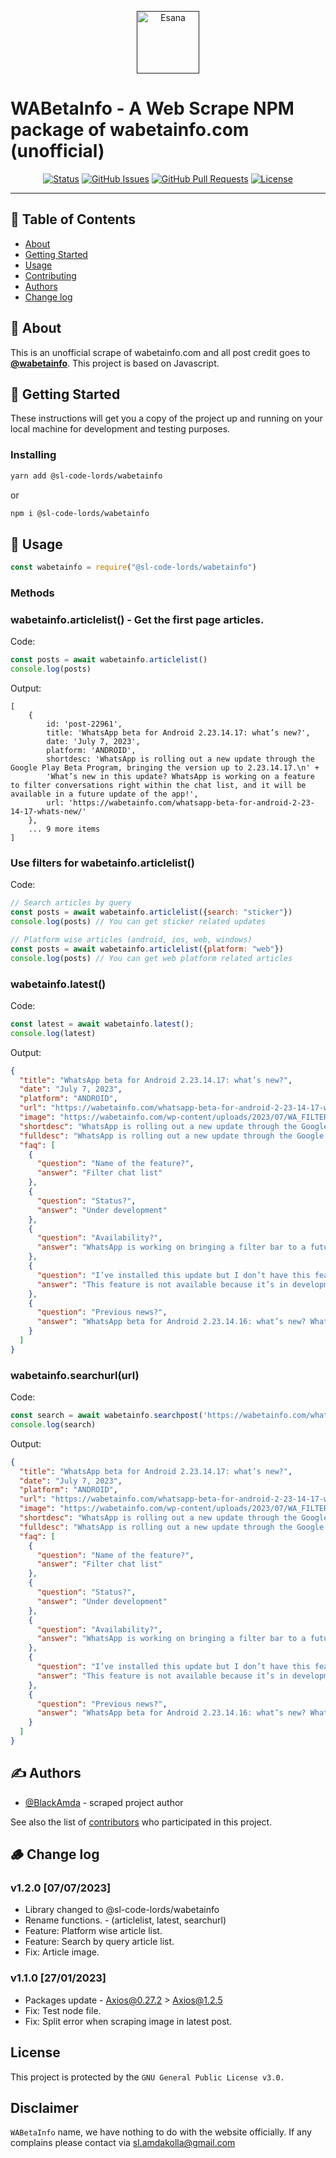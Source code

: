 <p align="center">
  <a href="" rel="noopener">
 <img width=100px height=100px src="https://wabetainfo.com/wp-content/uploads/2021/01/image-100x100.jpg" alt="Esana"></a>
</p>

# **WABetaInfo** - A Web Scrape NPM package of wabetainfo.com (unofficial)

<div align="center">

[![Status](https://img.shields.io/badge/status-active-success.svg)]()
[![GitHub Issues](https://img.shields.io/github/issues/SL-CODE-LORDS/WABetaInfo.svg)](https://github.com/SL-CODE-LORDS/WABetaInfo/issues)
[![GitHub Pull Requests](https://img.shields.io/github/issues-pr/SL-CODE-LORDS/WABetaInfo.svg)](https://github.com/SL-CODE-LORDS/WABetaInfo/pulls)
[![License](https://img.shields.io/badge/license-GPLv3-blue.svg)](/LICENSE)

</div>

---

## 📝 Table of Contents

- [About](#about)
- [Getting Started](#getting_started)
- [Usage](#usage)
- [Contributing](../CONTRIBUTING.md)
- [Authors](#authors)
- [Change log](#changelog)

## 🧐 About <a name = "about"></a>

This is an unofficial scrape of wabetainfo.com and all post credit goes to **[@wabetainfo](https://wabetainfo.com/)**. This project is based on Javascript.

## 🏁 Getting Started <a name = "getting_started"></a>

These instructions will get you a copy of the project up and running on your local machine for development and testing purposes.

### Installing
```sh
yarn add @sl-code-lords/wabetainfo
```

or

```sh
npm i @sl-code-lords/wabetainfo
```

## 🎈 Usage <a name="usage"></a>
```js
const wabetainfo = require("@sl-code-lords/wabetainfo")
```

### Methods

### wabetainfo.articlelist() - Get the first page articles.
Code:
```js
const posts = await wabetainfo.articlelist()
console.log(posts)
```
Output:
```
[ 
    {
        id: 'post-22961',
        title: 'WhatsApp beta for Android 2.23.14.17: what’s new?',
        date: 'July 7, 2023',
        platform: 'ANDROID',
        shortdesc: 'WhatsApp is rolling out a new update through the Google Play Beta Program, bringing the version up to 2.23.14.17.\n' +
        'What’s new in this update? WhatsApp is working on a feature to filter conversations right within the chat list, and it will be available in a future update of the app!',
        url: 'https://wabetainfo.com/whatsapp-beta-for-android-2-23-14-17-whats-new/'
    },
    ... 9 more items
]
```

### Use filters for wabetainfo.articlelist()
Code:
```js
// Search articles by query
const posts = await wabetainfo.articlelist({search: "sticker"})
console.log(posts) // You can get sticker related updates

// Platform wise articles (android, ios, web, windows)
const posts = await wabetainfo.articlelist({platform: "web"})
console.log(posts) // You can get web platform related articles
```

### wabetainfo.latest()
Code:
```js
const latest = await wabetainfo.latest();
console.log(latest)
```
Output:
```json
{
  "title": "WhatsApp beta for Android 2.23.14.17: what’s new?",
  "date": "July 7, 2023",
  "platform": "ANDROID",
  "url": "https://wabetainfo.com/whatsapp-beta-for-android-2-23-14-17-whats-new/",
  "image": "https://wabetainfo.com/wp-content/uploads/2023/07/WA_FILTER_BAR_CHAT_LIST_ANDROID.png",
  "shortdesc": "WhatsApp is rolling out a new update through the Google Play Beta Program, bringing the version up to 2.23.14.17.\nWhat’s new in this update? WhatsApp is working on a feature to filter conversations right within the chat list, and it will be available in a future update of the app!",
  "fulldesc": "WhatsApp is rolling out a new update through the Google Play Beta Program, bringing the version up to 2.23.14.17.\nWhat’s new in this update? WhatsApp is working on a feature to filter conversations right within the chat list, and it will be available in a future update of the app!After announcing a bottom navigation bar with the WhatsApp beta for Android 2.23.10.6 update, WhatsApp is now developing new tools to improve the user experience. Two weeks ago, we posted our concept regarding a new interface for the app, which included a filter button. The idea behind this concept was to address the current challenge of accessing the filtering feature, as the current implementation is not very user-friendly. We wanted to bring the ability to filter our conversations to the chat list because we think that a better placement of the filter button would greatly improve the user experience. Through the WhatsApp beta for Android 2.23.14.17 update from the Google Play Store, we discovered that WhatsApp is now working on a new feature to easily filter the chat list, available in a future update of the app.As you can see in this screenshot, WhatsApp is really working on a new tool to manage the chat list by allowing users to filter their conversations with ease. We know it’s definitely a coincidence that the development of this feature similarly coincides with our earlier concept, but we are really glad that WhatsApp came up with a similar idea by bringing the ability to filter conversations right within the chat list. We think it definitely reinforces the importance of improving the accessibility of this feature right within the chat list.At the moment, WhatsApp has plans to introduce three filters at the top of the chat list, taking the place of the tabs that were previously located there before being replaced by the bottom navigation bar. These filters include options for organizing chats based on unread messages, personal conversations, and business-related chats. While these filters cater to specific categories of chats, the absence of a dedicated filter for group chats is definitely noticeable. Group chats play a crucial role in communication for many WhatsApp users, and having a convenient way to filter and access them would greatly enhance the overall user experience. However, although a dedicated filter to quickly get a list of group chats is missing, we hope that WhatsApp will consider adding it during the development of this feature in the future. The ability to filter the chat list is under development and it will be available in a future update of the app. As always, we will publish an additional article when we have further details to share with you.Stay up-to-date on WhatsApp news by following WABetaInfo on Twitter where you can also discover other new features for WhatsApp beta for Android, iOS, Web/Desktop, and Windows.",
  "faq": [
    {
      "question": "Name of the feature?",
      "answer": "Filter chat list"
    },
    {
      "question": "Status?",
      "answer": "Under development"
    },
    {
      "question": "Availability?",
      "answer": "WhatsApp is working on bringing a filter bar to a future update of the app."
    },
    {
      "question": "I’ve installed this update but I don’t have this feature. Why?",
      "answer": "This feature is not available because it’s in development so it’s not ready for the release, but you can discover a preview in this article."
    },
    {
      "question": "Previous news?",
      "answer": "WhatsApp beta for Android 2.23.14.16: what’s new? WhatsApp is releasing a sticker suggestion feature!"
    }
  ]
}
```
### wabetainfo.searchurl(url)
Code:
```js
const search = await wabetainfo.searchpost('https://wabetainfo.com/whatsapp-beta-for-android-2-23-14-17-whats-new/');
console.log(search)
```
Output:
```json
{
  "title": "WhatsApp beta for Android 2.23.14.17: what’s new?",
  "date": "July 7, 2023",
  "platform": "ANDROID",
  "url": "https://wabetainfo.com/whatsapp-beta-for-android-2-23-14-17-whats-new/",
  "image": "https://wabetainfo.com/wp-content/uploads/2023/07/WA_FILTER_BAR_CHAT_LIST_ANDROID.png",
  "shortdesc": "WhatsApp is rolling out a new update through the Google Play Beta Program, bringing the version up to 2.23.14.17.\nWhat’s new in this update? WhatsApp is working on a feature to filter conversations right within the chat list, and it will be available in a future update of the app!",
  "fulldesc": "WhatsApp is rolling out a new update through the Google Play Beta Program, bringing the version up to 2.23.14.17.\nWhat’s new in this update? WhatsApp is working on a feature to filter conversations right within the chat list, and it will be available in a future update of the app!After announcing a bottom navigation bar with the WhatsApp beta for Android 2.23.10.6 update, WhatsApp is now developing new tools to improve the user experience. Two weeks ago, we posted our concept regarding a new interface for the app, which included a filter button. The idea behind this concept was to address the current challenge of accessing the filtering feature, as the current implementation is not very user-friendly. We wanted to bring the ability to filter our conversations to the chat list because we think that a better placement of the filter button would greatly improve the user experience. Through the WhatsApp beta for Android 2.23.14.17 update from the Google Play Store, we discovered that WhatsApp is now working on a new feature to easily filter the chat list, available in a future update of the app.As you can see in this screenshot, WhatsApp is really working on a new tool to manage the chat list by allowing users to filter their conversations with ease. We know it’s definitely a coincidence that the development of this feature similarly coincides with our earlier concept, but we are really glad that WhatsApp came up with a similar idea by bringing the ability to filter conversations right within the chat list. We think it definitely reinforces the importance of improving the accessibility of this feature right within the chat list.At the moment, WhatsApp has plans to introduce three filters at the top of the chat list, taking the place of the tabs that were previously located there before being replaced by the bottom navigation bar. These filters include options for organizing chats based on unread messages, personal conversations, and business-related chats. While these filters cater to specific categories of chats, the absence of a dedicated filter for group chats is definitely noticeable. Group chats play a crucial role in communication for many WhatsApp users, and having a convenient way to filter and access them would greatly enhance the overall user experience. However, although a dedicated filter to quickly get a list of group chats is missing, we hope that WhatsApp will consider adding it during the development of this feature in the future. The ability to filter the chat list is under development and it will be available in a future update of the app. As always, we will publish an additional article when we have further details to share with you.Stay up-to-date on WhatsApp news by following WABetaInfo on Twitter where you can also discover other new features for WhatsApp beta for Android, iOS, Web/Desktop, and Windows.",
  "faq": [
    {
      "question": "Name of the feature?",
      "answer": "Filter chat list"
    },
    {
      "question": "Status?",
      "answer": "Under development"
    },
    {
      "question": "Availability?",
      "answer": "WhatsApp is working on bringing a filter bar to a future update of the app."
    },
    {
      "question": "I’ve installed this update but I don’t have this feature. Why?",
      "answer": "This feature is not available because it’s in development so it’s not ready for the release, but you can discover a preview in this article."
    },
    {
      "question": "Previous news?",
      "answer": "WhatsApp beta for Android 2.23.14.16: what’s new? WhatsApp is releasing a sticker suggestion feature!"
    }
  ]
}
```

## ✍️ Authors <a name = "authors"></a>

- [@BlackAmda](https://github.com/BlackAmda) - scraped project author

See also the list of [contributors](https://github.com/SL-CODE-LORDS/Esana-News/contributors) who participated in this project.

## 🪵 Change log <a name = "changelog"></a>
### v1.2.0 [07/07/2023]
- Library changed to @sl-code-lords/wabetainfo
- Rename functions. - (articlelist, latest, searchurl)
- Feature: Platform wise article list.
- Feature: Search by query article list.
- Fix: Article image.

### v1.1.0 [27/01/2023]
- Packages update - Axios@0.27.2 > Axios@1.2.5
- Fix: Test node file.
- Fix: Split error when scraping image in latest post.

## License
This project is protected by the `GNU General Public License v3.0.`

## Disclaimer
`WABetaInfo` name, we have nothing to do with the website officially. If any complains please contact via sl.amdakolla@gmail.com